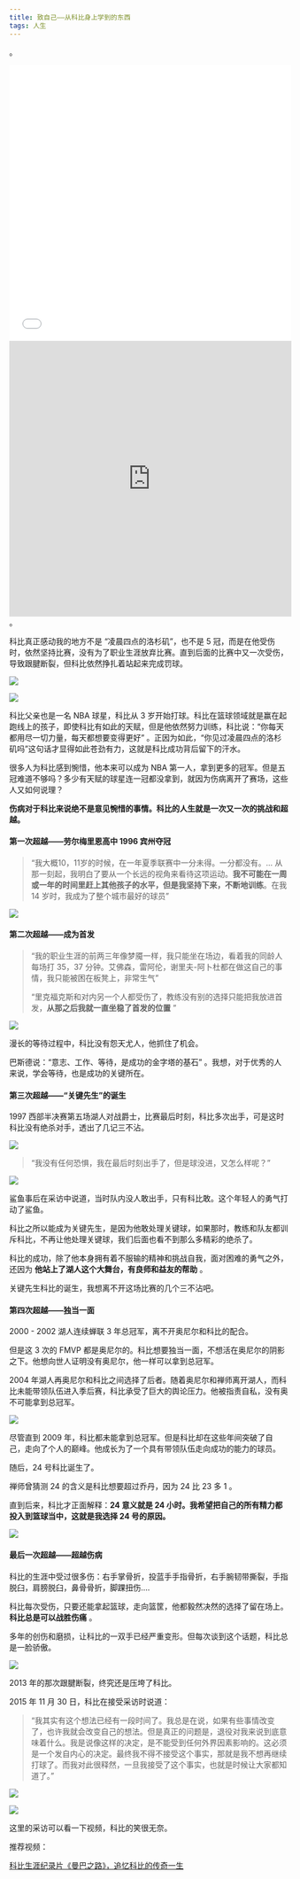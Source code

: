 ```yaml
---
title: 致自己——从科比身上学到的东西
tags: 人生
---
```


。



<iframe height=498 width=510  src="//player.bilibili.com/player.html?aid=201492100&bvid=BV1Vh411Z74T&cid=216873796&page=1" scrolling="no" border="0" frameborder="no" framespacing="0" allowfullscreen="true"> </iframe>



<iframe height=498 width=510 src="https://hairrrrr.github.io\assets\2020-08-02-1.mp4" frameborder=0 allowfullscreen></iframe>
。

科比真正感动我的地方不是 “凌晨四点的洛杉矶”，也不是 5 冠，而是在他受伤时，依然坚持比赛，没有为了职业生涯放弃比赛。直到后面的比赛中又一次受伤，导致跟腱断裂，但科比依然挣扎着站起来完成罚球。

![](D:\Github\hairrrrr.github.io\assets\2020-08-01-2.gif)

![](D:\Github\hairrrrr.github.io\assets\2020-08-01-3.gif)



科比父亲也是一名 NBA 球星，科比从 3 岁开始打球。科比在篮球领域就是赢在起跑线上的孩子，即使科比有如此的天赋，但是他依然努力训练，科比说：“你每天都用尽一切力量，每天都想要变得更好” 。正因为如此，“你见过凌晨四点的洛杉矶吗”这句话才显得如此苍劲有力，这就是科比成功背后留下的汗水。

很多人为科比感到惋惜，他本来可以成为 NBA 第一人，拿到更多的冠军。但是五冠难道不够吗？多少有天赋的球星连一冠都没拿到，就因为伤病离开了赛场，这些人又如何说理？

**伤病对于科比来说绝不是意见惋惜的事情。科比的人生就是一次又一次的挑战和超越。**

#### 第一次超越——劳尔梅里恩高中 1996  宾州夺冠

> “我大概10，11岁的时候，在一年夏季联赛中一分未得。一分都没有。... 从那一刻起，我明白了要从一个长远的视角来看待这项运动。**我不可能在一周或一年的时间里赶上其他孩子的水平，但是我坚持下来，不断地训练**。在我 14 岁时，我成为了整个城市最好的球员”

![](D:\Github\hairrrrr.github.io\assets\2020-08-01-1.png)

#### 第二次超越——成为首发

> “我的职业生涯的前两三年像梦魇一样，我只能坐在场边，看着我的同龄人每场打 35，37 分钟。艾佛森，雷阿伦，谢里夫-阿卜杜都在做这自己的事情，我只能被困在板凳上，非常生气”
>
> “里克福克斯和对内另一个人都受伤了，教练没有别的选择只能把我放进首发，**从那之后我就一直坐稳了首发的位置** ”

![](D:\Github\hairrrrr.github.io\assets\2020-08-02-1.png)

漫长的等待过程中，科比没有怨天尤人，他抓住了机会。

巴斯德说：“意志、工作、等待，是成功的金字塔的基石” 。我想，对于优秀的人来说，学会等待，也是成功的关键所在。

#### 第三次超越——“关键先生”的诞生

1997 西部半决赛第五场湖人对战爵士，比赛最后时刻，科比多次出手，可是这时科比没有绝杀对手，透出了几记三不沾。

![](D:\Github\hairrrrr.github.io\assets\2020-08-02-1.gif)

> “我没有任何恐惧，我在最后时刻出手了，但是球没进，又怎么样呢？”

![](D:\Github\hairrrrr.github.io\assets\2020-08-02-2.png)

鲨鱼事后在采访中说道，当时队内没人敢出手，只有科比敢。这个年轻人的勇气打动了鲨鱼。

科比之所以能成为关键先生，是因为他敢处理关键球，如果那时，教练和队友都训斥科比，不再让他处理关键球，我们后面也看不到那么多精彩的绝杀了。

科比的成功，除了他本身拥有着不服输的精神和挑战自我，面对困难的勇气之外，还因为 **他站上了湖人这个大舞台，有良师和益友的帮助** 。

关键先生科比的诞生，我想离不开这场比赛的几个三不沾吧。



#### 第四次超越——独当一面

2000 - 2002 湖人连续蝉联 3 年总冠军，离不开奥尼尔和科比的配合。

但是这 3 次的 FMVP 都是奥尼尔的。科比想要独当一面，不想活在奥尼尔的阴影之下。他想向世人证明没有奥尼尔，他一样可以拿到总冠军。

2004 年湖人再奥尼尔和科比之间选择了后者。随着奥尼尔和禅师离开湖人，而科比未能带领队伍进入季后赛，科比承受了巨大的舆论压力。他被指责自私，没有奥不可能拿到总冠军。

![](D:\Github\hairrrrr.github.io\assets\2020-08-02-3.png)

尽管直到 2009 年，科比都未能拿到总冠军。但是科比却在这些年间突破了自己，走向了个人的巅峰。他成长为了一个具有带领队伍走向成功的能力的球员。

随后，24 号科比诞生了。

禅师曾猜测 24 的含义是科比想要超过乔丹，因为 24 比 23 多 1 。

直到后来，科比才正面解释：**24 意义就是 24 小时。我希望把自己的所有精力都投入到篮球当中，这就是我选择 24 号的原因。** 

![](D:\Github\hairrrrr.github.io\assets\2020-08-02-4.png)



#### 最后一次超越——超越伤病

科比的生涯中受过很多伤：右手掌骨折，投蓝手手指骨折，右手腕韧带撕裂，手指脱臼，肩膀脱臼，鼻骨骨折，脚踝扭伤....

科比每次受伤，只要还能拿起篮球，走向篮筐，他都毅然决然的选择了留在场上。**科比总是可以战胜伤痛** 。

多年的创伤和磨损，让科比的一双手已经严重变形。但每次谈到这个话题，科比总是一脸骄傲。

![](D:\Github\hairrrrr.github.io\assets\2020-08-02-5.png)

2013 年的那次跟腱断裂，终究还是压垮了科比。

2015 年 11 月 30 日，科比在接受采访时说道：

> “我其实有这个想法已经有一段时间了。我总是在说，如果有些事情改变了，也许我就会改变自己的想法。但是真正的问题是，退役对我来说到底意味着什么。我是说像这样的决定，是不能受到任何外界因素影响的。这必须是一个发自内心的决定。最终我不得不接受这个事实，那就是我不想再继续打球了。而我对此很释然，一旦我接受了这个事实，也就是时候让大家都知道了。”

![](D:\Github\hairrrrr.github.io\assets\2020-08-02-6.png)

![](D:\Github\hairrrrr.github.io\assets\2020-08-02-7.png)

这里的采访可以看一下视频，科比的笑很无奈。



推荐视频：

[科比生涯纪录片《曼巴之路》，追忆科比的传奇一生](https://www.bilibili.com/video/BV1Vh411Z74T/)